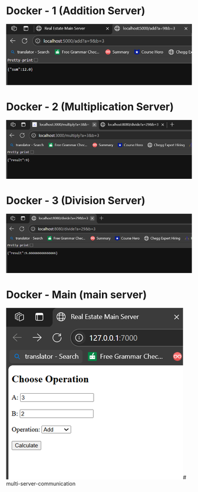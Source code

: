 # Docker - 1 (Addition Server)
![alt text](image-1.png)

# Docker - 2 (Multiplication Server)
![alt text](image-2.png)

# Docker - 3 (Division Server)
![alt text](image-3.png)

# Docker - Main (main server)
![alt text](image.png)#   m u l t i - s e r v e r - c o m m u n i c a t i o n 
 
 